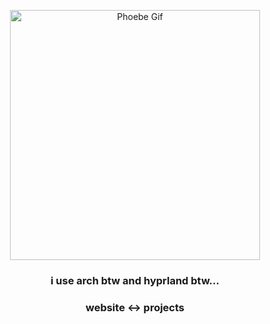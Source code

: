 <p align="center">
  <img src="https://media1.tenor.com/m/7dOo3hqM20AAAAAd/phoebe-wuthering-waves.gif" width="400" height="400" alt="Phoebe Gif">
</p>

<h3 align="center">
  i use arch btw and hyprland btw...
</h3>

<h3 src=“” align="center">
  website ↔ projects
</h3>
